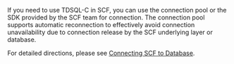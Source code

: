 If you need to use TDSQL-C in SCF, you can use the connection pool or the SDK provided by the SCF team for connection. The connection pool supports automatic reconnection to effectively avoid connection unavailability due to connection release by the SCF underlying layer or database.

For detailed directions, please see [Connecting SCF to Database](https://cloud.tencent.com/document/product/583/38012).
